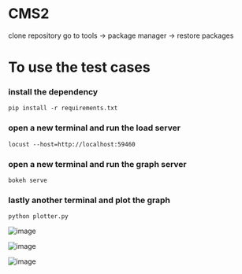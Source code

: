 ﻿# CMS2
clone repository
go to tools -> package manager -> restore packages

# To use the test cases
### install the dependency 
`pip install -r requirements.txt`

### open a new terminal and run the load server
`locust --host=http://localhost:59460`

### open a new terminal and run the graph server
`bokeh serve`


### lastly another terminal and plot the graph
`python plotter.py`


![image](https://github.com/shafeeqqq/CMS2/images/load_test.png)

![image](https://github.com/shafeeqqq/CMS2/images/load_test_chart.png)

![image](https://github.com/shafeeqqq/CMS2/images/load_test_graph.png)



